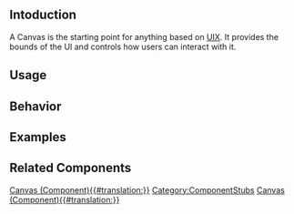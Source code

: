 <languages></languages> <translate>

## Intoduction

A Canvas is the starting point for anything based on
[UIX](UIX "wikilink"). It provides the bounds of the UI and controls how
users can interact with it.

## Usage

## Behavior

## Examples

## Related Components

</translate>

[Canvas
(Component){{#translation:}}](Category:Components{{#translation:}} "wikilink")
[Category:ComponentStubs](Category:ComponentStubs "wikilink") [Canvas
(Component){{#translation:}}](Category:Components:UIX{{#translation:}} "wikilink")